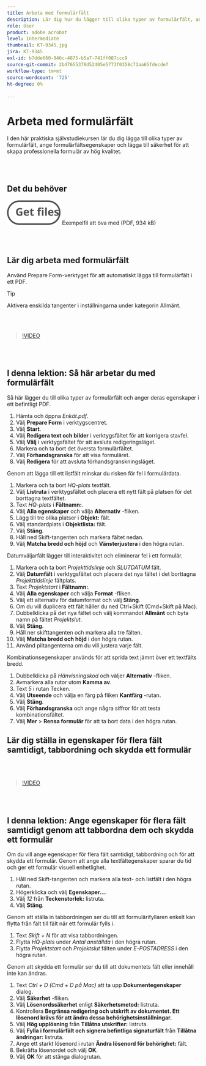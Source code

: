 ```yaml
---
title: Arbeta med formulärfält
description: Lär dig hur du lägger till olika typer av formulärfält, anger formulärfältsegenskaper och lägger till säkerhet för att skapa professionella formulär av hög kvalitet
role: User
product: adobe acrobat
level: Intermediate
thumbnail: KT-9345.jpg
jira: KT-9345
exl-id: b7dde660-846c-4875-b5a7-741ff087ccc9
source-git-commit: 2b47655370d52405e5773f0358c71aa65fdecdef
workflow-type: tm+mt
source-wordcount: '725'
ht-degree: 0%

---
```


# Arbeta med formulärfält

I den här praktiska självstudiekursen lär du dig lägga till olika typer av formulärfält, ange formulärfältsegenskaper och lägga till säkerhet för att skapa professionella formulär av hög kvalitet.

<br> 

## Det du behöver

[![Hämta fil](../assets/Getfiles.svg)](../assets/Questionnaire.pdf)
Exempelfil att öva med (PDF, 934 kB)

<br> 

## Lär dig arbeta med formulärfält

Använd Prepare Form-verktyget för att automatiskt lägga till formulärfält i ett PDF.

>[!TIP]
>
>Aktivera enskilda tangenter i inställningarna under kategorin Allmänt.

<br> 

>[!VIDEO](https://video.tv.adobe.com/v/340084?quality=12&learn=on&hidetitle=true)

<br> 

## I denna lektion: Så här arbetar du med formulärfält

Så här lägger du till olika typer av formulärfält och anger deras egenskaper i ett befintligt PDF.

1. Hämta och öppna *Enkät.pdf*.
1. Välj **Prepare Form** i verktygscentret.
1. Välj **Start**.
1. Välj **Redigera text och bilder** i verktygsfältet för att korrigera stavfel.
1. Välj **Välj** i verktygsfältet för att avsluta redigeringsläget.
1. Markera och ta bort det översta formulärfältet.
1. Välj **Förhandsgranska** för att visa formuläret.
1. Välj **Redigera** för att avsluta förhandsgranskningsläget.

Genom att lägga till ett listfält minskar du risken för fel i formulärdata.

1. Markera och ta bort *HQ-plats* textfält.
1. Välj **Listruta** i verktygsfältet och placera ett nytt fält på platsen för det borttagna textfältet.
1. Text *HQ-plats* i **Fältnamn:**.
1. Välj **Alla egenskaper** och välja **Alternativ** -fliken.
1. Lägg till tre olika platser i **Objekt:** fält.
1. Välj standardplats i **Objektlista:** fält.
1. Välj **Stäng**.
1. Håll ned Skift-tangenten och markera fältet nedan.
1. Välj **Matcha bredd och höjd** och **Vänsterjustera** i den högra rutan.

Datumväljarfält lägger till interaktivitet och eliminerar fel i ett formulär.

1. Markera och ta bort *Projekttidslinje* och *SLUTDATUM* fält.
1. Välj **Datumfält** i verktygsfältet och placera det nya fältet i det borttagna *Projekttidslinje* fältplats.
1. Text *Projektstart* i **Fältnamn:**.
1. Välj **Alla egenskaper** och välja **Format** -fliken.
1. Välj ett alternativ för datumformat och välj **Stäng**.
1. Om du vill duplicera ett fält håller du ned Ctrl+Skift (Cmd+Skift på Mac).
1. Dubbelklicka på det nya fältet och välj kommandot **Allmänt** och byta namn på fältet *Projektslut*.
1. Välj **Stäng**.
1. Håll ner skifttangenten och markera alla tre fälten.
1. Välj **Matcha bredd och höjd** i den högra rutan.
1. Använd piltangenterna om du vill justera varje fält.

Kombinationsegenskaper används för att sprida text jämnt över ett textfälts bredd.

1. Dubbelklicka på *Hänvisningskod* och väljer **Alternativ** -fliken.
1. Avmarkera alla rutor utom **Kamma av**.
1. Text *5* i rutan Tecken.
1. Välj **Utseende** och välja en färg på fliken **Kantfärg** -rutan.
1. Välj **Stäng**.
1. Välj **Förhandsgranska** och ange några siffror för att testa kombinationsfältet.
1. Välj **Mer** > **Rensa formulär** för att ta bort data i den högra rutan.

## Lär dig ställa in egenskaper för flera fält samtidigt, tabbordning och skydda ett formulär

<br> 

>[!VIDEO](https://video.tv.adobe.com/v/340096?hidetitle=true)

<br> 

## I denna lektion: Ange egenskaper för flera fält samtidigt genom att tabbordna dem och skydda ett formulär

Om du vill ange egenskaper för flera fält samtidigt, tabbordning och för att skydda ett formulär. Genom att ange alla textfältegenskaper sparar du tid och ger ett formulär visuell enhetlighet.

1. Håll ned Skift-tangenten och markera alla text- och listfält i den högra rutan.
1. Högerklicka och välj **Egenskaper...**.
1. Välj *12* från **Teckenstorlek:** listruta.
1. Välj **Stäng**.

Genom att ställa in tabbordningen ser du till att formulärifyllaren enkelt kan flytta från fält till fält när ett formulär fylls i.

1. Text *Skift + N* för att visa tabbordningen.
1. Flytta *HQ-plats* under *Antal anställda* i den högra rutan.
1. Flytta *Projektstart* och *Projektslut* fälten under *E-POSTADRESS* i den högra rutan.

Genom att skydda ett formulär ser du till att dokumentets fält eller innehåll inte kan ändras.

1. Text *Ctrl + D (Cmd + D på Mac)* att ta upp **Dokumentegenskaper** dialog.
1. Välj **Säkerhet** -fliken.
1. Välj **Lösenordssäkerhet** enligt **Säkerhetsmetod:** listruta.
1. Kontrollera **Begränsa redigering och utskrift av dokumentet. Ett lösenord krävs för att ändra dessa behörighetsinställningar.**
1. Välj **Hög upplösning** från **Tillåtna utskrifter:** listruta.
1. Välj **Fylla i formulärfält och signera befintliga signaturfält** från **Tillåtna ändringar:** listruta.
1. Ange ett starkt lösenord i rutan **Ändra lösenord för behörighet:** fält.
1. Bekräfta lösenordet och välj **OK**.
1. Välj **OK** för att stänga dialogrutan.
